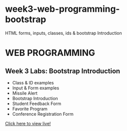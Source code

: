 # week3-web-programming-bootstrap
HTML forms, inputs, classes, ids &amp; bootstrap Introduction

<h1>WEB PROGRAMMING</h1>

<h2>Week 3 Labs: Bootstrap Introduction</h2>

<ul>
  <li>Class & ID examples</li>
  <li>Input & Form examples</li>
  <li>Missile Alert</li>
  <li>Bootstrap Introduction</li>
  <li>Student Feedback Form</li>
  <li>Favorite Program</li>
  <li>Conference Registration Form</li>
</ul>

<a href="https://myverdict.github.io/week2-web-programming-bootstrap/index.html">
    Click here to view live!</a>  
